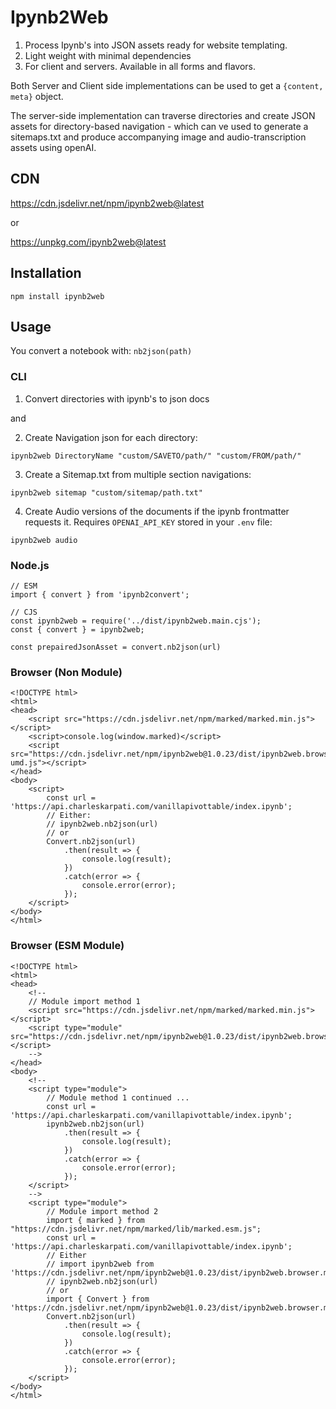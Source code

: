 # Ipynb2Web

1. Process Ipynb's into JSON assets ready for website templating.
2. Light weight with minimal dependencies
3. For client and servers. Available in all forms and flavors.

Both Server and Client side implementations can be used to get a `{content, meta}` object.

The server-side implementation can traverse directories and create JSON assets for directory-based navigation - which can ve used to generate a sitemaps.txt and produce accompanying image and audio-transcription assets using openAI.

## CDN

https://cdn.jsdelivr.net/npm/ipynb2web@latest

or

https://unpkg.com/ipynb2web@latest

## Installation

`npm install ipynb2web`

## Usage

You convert a notebook with: `nb2json(path)`

### CLI

1. Convert directories with ipynb's to json docs

and

2. Create Navigation json for each directory:

`ipynb2web DirectoryName "custom/SAVETO/path/" "custom/FROM/path/"`

3. Create a Sitemap.txt from multiple section navigations:

`ipynb2web sitemap "custom/sitemap/path.txt"`

4. Create Audio versions of the documents if the ipynb frontmatter requests it. Requires `OPENAI_API_KEY` stored in your `.env` file:

`ipynb2web audio`

### Node.js

```
// ESM
import { convert } from 'ipynb2convert';

// CJS
const ipynb2web = require('../dist/ipynb2web.main.cjs');
const { convert } = ipynb2web;

const prepairedJsonAsset = convert.nb2json(url)
```

### Browser (Non Module)

```
<!DOCTYPE html>
<html>
<head>
    <script src="https://cdn.jsdelivr.net/npm/marked/marked.min.js"></script>
    <script>console.log(window.marked)</script>
    <script src="https://cdn.jsdelivr.net/npm/ipynb2web@1.0.23/dist/ipynb2web.browser-umd.js"></script>
</head>
<body>
    <script>
        const url = 'https://api.charleskarpati.com/vanillapivottable/index.ipynb';
        // Either:
        // ipynb2web.nb2json(url)
        // or
        Convert.nb2json(url)
            .then(result => {
                console.log(result);
            })
            .catch(error => {
                console.error(error);
            });
    </script>
</body>
</html>
```

### Browser (ESM Module)

```
<!DOCTYPE html>
<html>
<head>
    <!--
    // Module import method 1
    <script src="https://cdn.jsdelivr.net/npm/marked/marked.min.js"></script>
    <script type="module" src="https://cdn.jsdelivr.net/npm/ipynb2web@1.0.23/dist/ipynb2web.browser.mjs"></script>
    -->
</head>
<body>
    <!--
    <script type="module">
        // Module method 1 continued ...
        const url = 'https://api.charleskarpati.com/vanillapivottable/index.ipynb';
        ipynb2web.nb2json(url)
            .then(result => {
                console.log(result);
            })
            .catch(error => {
                console.error(error);
            });
    </script>
    -->
    <script type="module">
        // Module import method 2
        import { marked } from "https://cdn.jsdelivr.net/npm/marked/lib/marked.esm.js";
        const url = 'https://api.charleskarpati.com/vanillapivottable/index.ipynb';
        // Either
        // import ipynb2web from 'https://cdn.jsdelivr.net/npm/ipynb2web@1.0.23/dist/ipynb2web.browser.mjs';
        // ipynb2web.nb2json(url)
        // or
        import { Convert } from 'https://cdn.jsdelivr.net/npm/ipynb2web@1.0.23/dist/ipynb2web.browser.mjs';
        Convert.nb2json(url)
            .then(result => {
                console.log(result);
            })
            .catch(error => {
                console.error(error);
            });
    </script>
</body>
</html>
```
